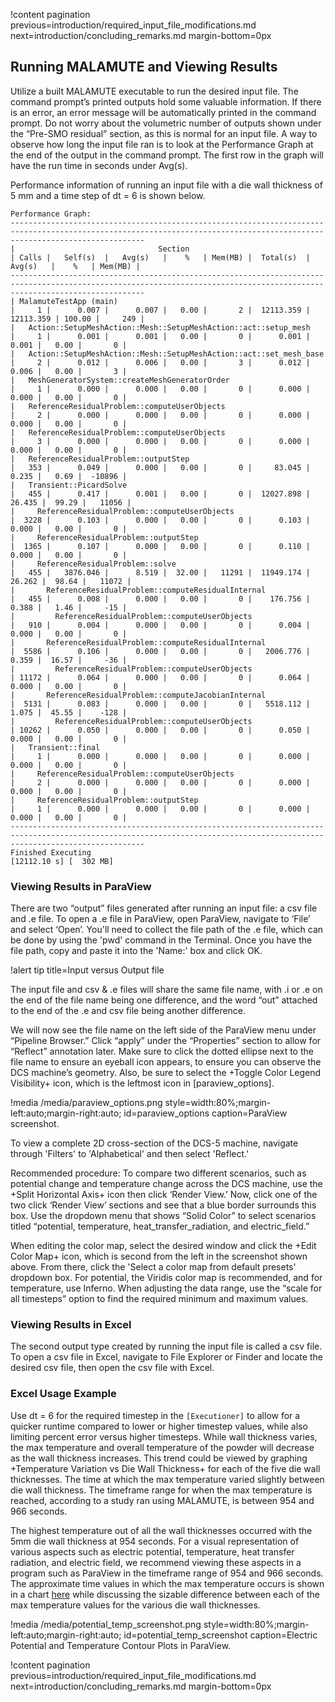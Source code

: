 !content pagination previous=introduction/required_input_file_modifications.md
                    next=introduction/concluding_remarks.md
                    margin-bottom=0px

## Running MALAMUTE and Viewing Results

Utilize a built MALAMUTE executable to run the desired input file. The command prompt’s printed outputs hold some valuable information. If there is an error, an error message will be automatically printed in the command prompt. Do not worry about the volumetric number of outputs shown under the “Pre-SMO residual” section, as this is normal for an input file.  A way to observe how long the input file ran is to look at the Performance Graph at the end of the output in the command prompt. The first row in the graph will have the run time in seconds under Avg(s). 

Performance information of running an input file with a die wall thickness of 5 mm and a time step of dt = 6 is shown below.

```
Performance Graph:
--------------------------------------------------------------------------------------------------------------------------------------------------------------------------
|                                Section                               | Calls |   Self(s)  |   Avg(s)   |    %   | Mem(MB) |  Total(s)  |   Avg(s)   |    %   | Mem(MB) |
--------------------------------------------------------------------------------------------------------------------------------------------------------------------------
| MalamuteTestApp (main)                                               |     1 |      0.007 |      0.007 |   0.00 |       2 |  12113.359 |  12113.359 | 100.00 |     249 |
|   Action::SetupMeshAction::Mesh::SetupMeshAction::act::setup_mesh    |     1 |      0.001 |      0.001 |   0.00 |       0 |      0.001 |      0.001 |   0.00 |       0 |
|   Action::SetupMeshAction::Mesh::SetupMeshAction::act::set_mesh_base |     2 |      0.012 |      0.006 |   0.00 |       3 |      0.012 |      0.006 |   0.00 |       3 |
|   MeshGeneratorSystem::createMeshGeneratorOrder                      |     1 |      0.000 |      0.000 |   0.00 |       0 |      0.000 |      0.000 |   0.00 |       0 |
|   ReferenceResidualProblem::computeUserObjects                       |     2 |      0.000 |      0.000 |   0.00 |       0 |      0.000 |      0.000 |   0.00 |       0 |
|   ReferenceResidualProblem::computeUserObjects                       |     3 |      0.000 |      0.000 |   0.00 |       0 |      0.000 |      0.000 |   0.00 |       0 |
|   ReferenceResidualProblem::outputStep                               |   353 |      0.049 |      0.000 |   0.00 |       0 |     83.045 |      0.235 |   0.69 |  -10896 |
|   Transient::PicardSolve                                             |   455 |      0.417 |      0.001 |   0.00 |       0 |  12027.898 |     26.435 |  99.29 |   11056 |
|     ReferenceResidualProblem::computeUserObjects                     |  3228 |      0.103 |      0.000 |   0.00 |       0 |      0.103 |      0.000 |   0.00 |       0 |
|     ReferenceResidualProblem::outputStep                             |  1365 |      0.107 |      0.000 |   0.00 |       0 |      0.110 |      0.000 |   0.00 |       0 |
|     ReferenceResidualProblem::solve                                  |   455 |   3876.046 |      8.519 |  32.00 |   11291 |  11949.174 |     26.262 |  98.64 |   11072 |
|       ReferenceResidualProblem::computeResidualInternal              |   455 |      0.008 |      0.000 |   0.00 |       0 |    176.756 |      0.388 |   1.46 |     -15 |
|         ReferenceResidualProblem::computeUserObjects                 |   910 |      0.004 |      0.000 |   0.00 |       0 |      0.004 |      0.000 |   0.00 |       0 |
|       ReferenceResidualProblem::computeResidualInternal              |  5586 |      0.106 |      0.000 |   0.00 |       0 |   2006.776 |      0.359 |  16.57 |     -36 |
|         ReferenceResidualProblem::computeUserObjects                 | 11172 |      0.064 |      0.000 |   0.00 |       0 |      0.064 |      0.000 |   0.00 |       0 |
|       ReferenceResidualProblem::computeJacobianInternal              |  5131 |      0.083 |      0.000 |   0.00 |       0 |   5518.112 |      1.075 |  45.55 |    -128 |
|         ReferenceResidualProblem::computeUserObjects                 | 10262 |      0.050 |      0.000 |   0.00 |       0 |      0.050 |      0.000 |   0.00 |       0 |
|   Transient::final                                                   |     1 |      0.000 |      0.000 |   0.00 |       0 |      0.000 |      0.000 |   0.00 |       0 |
|     ReferenceResidualProblem::computeUserObjects                     |     2 |      0.000 |      0.000 |   0.00 |       0 |      0.000 |      0.000 |   0.00 |       0 |
|     ReferenceResidualProblem::outputStep                             |     1 |      0.000 |      0.000 |   0.00 |       0 |      0.000 |      0.000 |   0.00 |       0 |
--------------------------------------------------------------------------------------------------------------------------------------------------------------------------
Finished Executing                                                                       [12112.10 s] [  302 MB]
```

### Viewing Results in ParaView

There are two “output” files generated after running an input file: a csv file and .e file. To open a .e file in ParaView, open ParaView, navigate to ‘File’ and select ‘Open’. You'll need to collect the file path of the .e file, which can be done by using the 'pwd' command in the Terminal. Once you have the file path, copy and paste it into the 'Name:' box and click OK.

!alert tip title=Input versus Output file

The input file and csv & .e files will share the same file name, with .i or .e on the end of the file name being one difference, and the word “out” attached to the end of the .e and csv file being another difference. 

We will now see the file name on the left side of the ParaView menu under “Pipeline Browser.” Click “apply” under the “Properties” section to allow for “Reflect” annotation later. Make sure to click the dotted ellipse next to the file name to ensure an eyeball icon appears, to ensure you can observe the DCS machine’s geometry. Also, be sure to select the +Toggle Color Legend Visibility+ icon, which is the leftmost icon in [paraview_options]. 

!media /media/paraview_options.png
       style=width:80%;margin-left:auto;margin-right:auto;
       id=paraview_options
       caption=ParaView screenshot.

To view a complete 2D cross-section of the DCS-5 machine, navigate through 'Filters' to 'Alphabetical' and then select 'Reflect.' 

Recommended procedure: To compare two different scenarios, such as potential change and temperature change across the DCS machine, use the +Split Horizontal Axis+ icon then click ‘Render View.’ Now, click one of the two click ‘Render View’ sections and see that a blue border surrounds this box. Use the dropdown menu that shows “Solid Color” to select scenarios titled “potential, temperature, heat_transfer_radiation, and electric_field.”

When editing the color map, select the desired window and click the +Edit Color Map+ icon, which is second from the left in the screenshot shown above. From there, click the 'Select a color map from default presets' dropdown box. For potential, the Viridis color map is recommended, and for temperature, use Inferno. When adjusting the data range, use the “scale for all timesteps” option to find the required minimum and maximum values.  

### Viewing Results in Excel

The second output type created by running the input file is called a csv file. To open a csv file in Excel, navigate to File Explorer or Finder and locate the desired csv file, then open the csv file with Excel. 

### Excel Usage Example

Use dt = 6 for the required timestep in the `[Executioner]` to allow for a quicker runtime compared to lower or higher timestep values, while also limiting percent error versus higher timesteps. While wall thickness varies, the max temperature and overall temperature of the powder will decrease as the wall thickness increases. This trend could be viewed by graphing +Temperature Variation vs Die Wall Thickness+ for each of the five die wall thicknesses. The time at which the max temperature varied slightly between die wall thickness. The timeframe range for when the max temperature is reached, according to a study ran using MALAMUTE, is between 954 and 966 seconds. 

The highest temperature out of all the wall thicknesses occurred with the 5mm die wall thickness at 954 seconds. For a visual representation of various aspects such as electric potential, temperature, heat transfer radiation, and electric field, we recommend viewing these aspects in a program such as ParaView in the timeframe range of 954 and 966 seconds. The approximate time values in which the max temperature occurs is shown in a chart [here](introduction/concluding_remarks.md#demo) while discussing the sizable difference between each of the max temperature values for the various die wall thicknesses.

!media /media/potential_temp_screenshot.png
       style=width:80%;margin-left:auto;margin-right:auto;
       id=potential_temp_screenshot
       caption=Electric Potential and Temperature Contour Plots in ParaView.


!content pagination previous=introduction/required_input_file_modifications.md
                    next=introduction/concluding_remarks.md
                    margin-bottom=0px